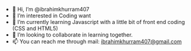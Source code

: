 - 👋 Hi, I’m @ibrahimkhurram407
- 👀 I’m interested in Coding want
- 🌱 I’m currently learning Javascript with a little bit of front end coding (CSS and HTML5)
- 💞️ I’m looking to collaborate in learning together.
- 📫 You can reach me through mail: ibrahimkhurram407@gmail.com
